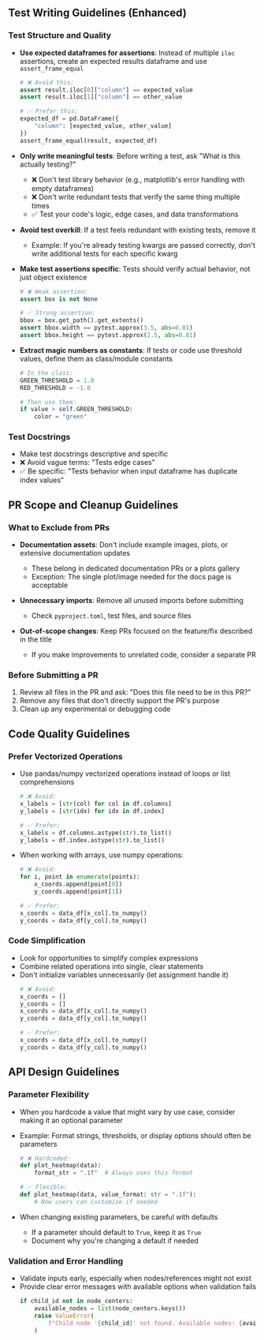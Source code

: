 ## Test Writing Guidelines (Enhanced)

### Test Structure and Quality
- **Use expected dataframes for assertions**: Instead of multiple `iloc` assertions, create an expected results dataframe and use `assert_frame_equal`
  ```python
  # ❌ Avoid this:
  assert result.iloc[0]["column"] == expected_value
  assert result.iloc[1]["column"] == other_value
  
  # ✅ Prefer this:
  expected_df = pd.DataFrame({
      "column": [expected_value, other_value]
  })
  assert_frame_equal(result, expected_df)
  ```

- **Only write meaningful tests**: Before writing a test, ask "What is this actually testing?"
  - ❌ Don't test library behavior (e.g., matplotlib's error handling with empty dataframes)
  - ❌ Don't write redundant tests that verify the same thing multiple times
  - ✅ Test your code's logic, edge cases, and data transformations

- **Avoid test overkill**: If a test feels redundant with existing tests, remove it
  - Example: If you're already testing kwargs are passed correctly, don't write additional tests for each specific kwarg

- **Make test assertions specific**: Tests should verify actual behavior, not just object existence
  ```python
  # ❌ Weak assertion:
  assert box is not None
  
  # ✅ Strong assertion:
  bbox = box.get_path().get_extents()
  assert bbox.width == pytest.approx(3.5, abs=0.01)
  assert bbox.height == pytest.approx(2.5, abs=0.01)
  ```

- **Extract magic numbers as constants**: If tests or code use threshold values, define them as class/module constants
  ```python
  # In the class:
  GREEN_THRESHOLD = 1.0
  RED_THRESHOLD = -1.0
  
  # Then use them:
  if value > self.GREEN_THRESHOLD:
      color = "green"
  ```

### Test Docstrings
- Make test docstrings descriptive and specific
- ❌ Avoid vague terms: "Tests edge cases"
- ✅ Be specific: "Tests behavior when input dataframe has duplicate index values"

## PR Scope and Cleanup Guidelines

### What to Exclude from PRs
- **Documentation assets**: Don't include example images, plots, or extensive documentation updates
  - These belong in dedicated documentation PRs or a plots gallery
  - Exception: The single plot/image needed for the docs page is acceptable

- **Unnecessary imports**: Remove all unused imports before submitting
  - Check `pyproject.toml`, test files, and source files

- **Out-of-scope changes**: Keep PRs focused on the feature/fix described in the title
  - If you make improvements to unrelated code, consider a separate PR

### Before Submitting a PR
1. Review all files in the PR and ask: "Does this file need to be in this PR?"
2. Remove any files that don't directly support the PR's purpose
3. Clean up any experimental or debugging code

## Code Quality Guidelines

### Prefer Vectorized Operations
- Use pandas/numpy vectorized operations instead of loops or list comprehensions
  ```python
  # ❌ Avoid:
  x_labels = [str(col) for col in df.columns]
  y_labels = [str(idx) for idx in df.index]
  
  # ✅ Prefer:
  x_labels = df.columns.astype(str).to_list()
  y_labels = df.index.astype(str).to_list()
  ```

- When working with arrays, use numpy operations:
  ```python
  # ❌ Avoid:
  for i, point in enumerate(points):
      x_coords.append(point[0])
      y_coords.append(point[1])
  
  # ✅ Prefer:
  x_coords = data_df[x_col].to_numpy()
  y_coords = data_df[y_col].to_numpy()
  ```

### Code Simplification
- Look for opportunities to simplify complex expressions
- Combine related operations into single, clear statements
- Don't initialize variables unnecessarily (let assignment handle it)
  ```python
  # ❌ Avoid:
  x_coords = []
  y_coords = []
  x_coords = data_df[x_col].to_numpy()
  y_coords = data_df[y_col].to_numpy()
  
  # ✅ Prefer:
  x_coords = data_df[x_col].to_numpy()
  y_coords = data_df[y_col].to_numpy()
  ```

## API Design Guidelines

### Parameter Flexibility
- When you hardcode a value that might vary by use case, consider making it an optional parameter
- Example: Format strings, thresholds, or display options should often be parameters
  ```python
  # ❌ Hardcoded:
  def plot_heatmap(data):
      format_str = ".1f"  # Always uses this format
  
  # ✅ Flexible:
  def plot_heatmap(data, value_format: str = ".1f"):
      # Now users can customize if needed
  ```

- When changing existing parameters, be careful with defaults
  - If a parameter should default to `True`, keep it as `True`
  - Document why you're changing a default if needed

### Validation and Error Handling
- Validate inputs early, especially when nodes/references might not exist
- Provide clear error messages with available options when validation fails
  ```python
  if child_id not in node_centers:
      available_nodes = list(node_centers.keys())
      raise ValueError(
          f"Child node '{child_id}' not found. Available nodes: {available_nodes}"
      )
  ```
